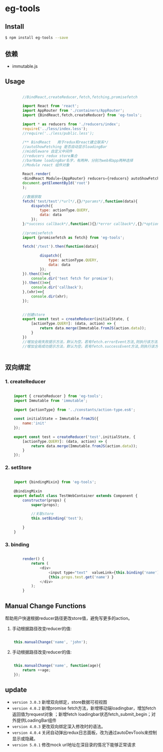 # eg-tools


## Install

```bash
$ npm install eg-tools --save
```

## 依赖

* immutable.js

## Usage

```js

		//BindReact,createReducer,fetch,fetching,promisefetch
		
		import React from 'react';
		import AppRouter from './containers/AppRouter';
		import {BindReact,fetch,createReducer} from 'eg-tools';
		
		import * as reducers from './reducers/index';
		require('../less/index.less');
		//require('../less/public.less');
		
		/** BindReact   用于redux和react建立联系*/
		//autoShowFetching 是否自动显示loadingBar
		//middleware 自定义中间件
		//reducers redux store集合
		//barName loadingBar名字，有两种，分别为web和app两种选择
		//Module react 组件对象
		
		React.render(
		<BindReact Module={AppRouter} reducers={reducers} autoShowFetching={true} barName="web" middleware={[]} />,
		document.getElementById('root')
		);
		
		//数据获取
		fetch('test/test'/*url*/,{}/*params*/,function(data){
			dispatch({
				type: actionType.QUERY,
				data: data
			});
		}/*success callback*/,function(){}/*error callback*/,{}/*options*/)
		
		//promisefetch
		import {promisefetch as fetch} from 'eg-tools';
		
		fetch('/test').then(function(data){
    
                dispatch({
                    type: actionType.QUERY,
                    data: data
                });
        }).then(()=>{
            console.dir('test fetch for promise');
        }).then(()=>{
            console.dir('callback');
        },(xhr)=>{
            console.dir(xhr);
        });
        
		
		//创建store
		export const test = createReducer(initialState, {
            [actionType.QUERY]: (data, action) => {
                return data.merge(Immutable.fromJS(action.data));
            }
        })
        //增加全局失败提示方法，默认为空。若有fetch.errorEvent方法,则执行该方法。可统一处理。
        //增加全局成功提示方法，默认为空。若有fetch.successEvent方法,则执行该方法
        
```

## 双向绑定

### 1. createReducer

```js
    
    import { createReducer } from 'eg-tools';
    import Immutable from 'immutable';
    
    import {actionType} from '../constants/action-type.es6';
    
    const initialState = Immutable.fromJS({
        name:'init'
    });
    
    export const test = createReducer('test',initialState, {
        [actionType.QUERY]: (data, action) => {
            return data.merge(Immutable.fromJS(action.data));
        }
    });
```

### 2. setStore

```js
    
    import {bindingMixin} from 'eg-tools';
    
    @bindingMixin
    export default class TestWebContainer extends Component {
        constructor(props) {
            super(props);
            
            //关联store
            this.setBinding('test');
    
        }
    }
```

### 3. binding

```js

        render() {
            return (
                <div>
                    <input type="text"  valueLink={this.binding('name')  } />
                    {this.props.test.get('name') }
                </div>
            );
        }
```

## Manual Change Functions

帮助用户快速根据reducer路径更改store值，避免写更多的action。

1. 手动根据路径改变reducer的值:

```js

    this.manualChange('name', 'john');
```

2. 手动根据路径改变reducer的值:

```js

    this.manualChange('name', function(age){
        return ++age;
    });
```


## update

* `version 3.0.3` 新增双向绑定，store数据可视视图
* `version 4.0.2` 新增promise fetch方法，新增移动端loadingbar，增加fetch返回值为request对象 ；新增fetch loadingbar状态fetch_submit_begin；对外提供LoadingBar组件
* `version 4.0.3` 更改双向绑定深入修改时的语法。
* `version 4.0.4` 关闭自动弹出redux日志面板，改为通过autoDevTools来控制显示或隐藏。
* `version 5.0.1` 修改mock url地址在深目录的情况下能够正常请求